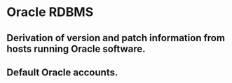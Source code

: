 # Oracle RDBMS

## Derivation of version and patch information from hosts running Oracle software.

## Default Oracle accounts.